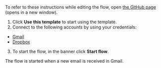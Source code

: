 To refer to these instructions while editing the flow, open [the GitHub page](https://github.com/ot4i/app-connect-templates/blob/main/resources/markdown/Creates%20a%20file%20in%20Dropbox%20when%20a%20new%20email%20is%20received%20in%20Gmail_instructions.md) (opens in a new window).

1.	Click **Use this template** to start using the template.
2.	Connect to the following accounts by using your credentials:
   - [Gmail](https://ibm.biz/acgmail)
   - [Dropbox](https://ibm.biz/acdropbox)
3.	To start the flow, in the banner click **Start flow**.

The flow is started when a new email is received in Gmail.